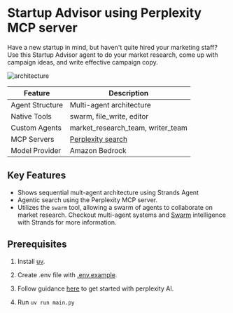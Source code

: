 # Startup Advisor using Perplexity MCP server

Have a new startup in mind, but haven't quite hired your marketing staff? Use this Startup Advisor agent to do your market research, come up with campaign ideas, and write effective campaign copy.

![architecture](./architecture.png)

|Feature             |Description                                        |
|--------------------|---------------------------------------------------|
|Agent Structure     | Multi-agent architecture                          |
|Native Tools        |swarm, file_write, editor                          |
|Custom Agents       |market_research_team, writer_team                  |
|MCP Servers         |[Perplexity search](https://github.com/jsonallen/perplexity-mcp)|
|Model Provider      |Amazon Bedrock                                     |

## Key Features

- Shows sequential mult-agent architecture using Strands Agent
- Agentic search using the Perplexity MCP server.
- Utilizes the `swarm` tool, allowing a swarm of agents to collaborate on market research. Checkout multi-agent systems and [Swarm](https://strandsagents.com/latest/user-guide/concepts/multi-agent/swarm/) intelligence with Strands for more information.

## Prerequisites

1. Install [uv](https://docs.astral.sh/uv/getting-started/installation/).

2. Create .env file with [.env.example](./.env.example).

3. Follow guidance [here](https://docs.perplexity.ai/guides/getting-started) to get started with perplexity AI.

4. Run `uv run main.py`
